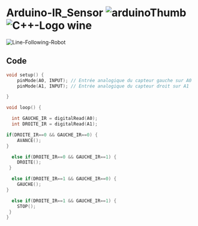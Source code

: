 # Arduino-IR_Sensor ![arduinoThumb](https://github.com/ICAREMAKER/Arduino-IR_Sensor/assets/107696317/f8b31aa9-3747-432c-bea6-bcdc31f9c2c8) ![C++-Logo wine](https://github.com/ICAREMAKER/Arduino-IR_Sensor/assets/107696317/738f3b9a-94b0-45e7-99e6-5a4880131bd2)

![Line-Following-Robot](https://github.com/ICAREMAKER/Arduino-IR_Sensor/assets/107696317/f18775b7-7a0d-43e3-9724-44e8b01d98b5)

## Code
```C
void setup() {
    pinMode(A0, INPUT); // Entrée analogique du capteur gauche sur A0
    pinMode(A1, INPUT); // Entrée analogique du capteur droit sur A1

}

void loop() {

  int GAUCHE_IR = digitalRead(A0);
  int DROITE_IR = digitalRead(A1);

if(DROITE_IR==0 && GAUCHE_IR==0) {
    AVANCE(); 
}

  else if(DROITE_IR==0 && GAUCHE_IR==1) {
    DROITE(); 
 }

  else if(DROITE_IR==1 && GAUCHE_IR==0) {
    GAUCHE(); 
}

  else if(DROITE_IR==1 && GAUCHE_IR==1) {
    STOP();  
 }
}
```





